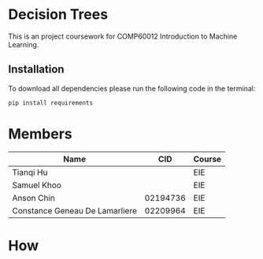 # Decision Trees
This is an project coursework for COMP60012 Introduction to Machine Learning.

## Installation
To download all dependencies please run the following code in the terminal:
```
pip install requirements
```

# Members
| Name                              | CID        | Course |
|-----------------------------------|------------|--------|
| Tianqi Hu                         |            | EIE    |
| Samuel Khoo                       |            | EIE    |
| Anson Chin                        | 02194736   | EIE    |
| Constance Geneau De Lamarliere    | 02209964   | EIE    |

# How 
